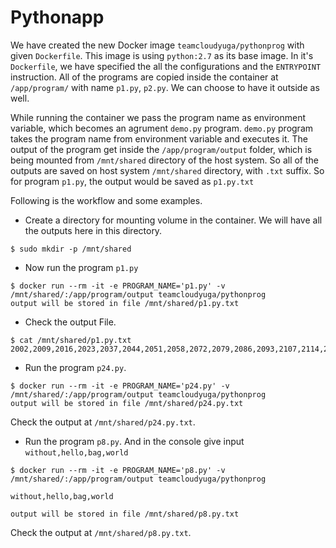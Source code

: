 
# Pythonapp
We have created the new Docker image `teamcloudyuga/pythonprog` with given `Dockerfile`. This image is using `python:2.7` as its base image. In it's `Dockerfile`, we have specified the all the configurations and the `ENTRYPOINT` instruction. All of the programs are copied inside the container at `/app/program/` with name `p1.py`, `p2.py`. We can choose to have it outside as well. 

While running the container we pass the program name as environment variable, which becomes an agrument `demo.py` program. `demo.py` program takes the program name from environment variable and executes it. The output of the program get inside the `/app/program/output` folder, which is being mounted from `/mnt/shared` directory of the host system. So all of the outputs are saved on host system `/mnt/shared` directory, with `.txt` suffix. So for program `p1.py`, the output would be saved as `p1.py.txt` 

Following is the workflow and some examples. 

- Create a directory for mounting volume in the container. We will have all the outputs here in this directory.
```
$ sudo mkdir -p /mnt/shared
```

- Now run the program  `p1.py`
```
$ docker run --rm -it -e PROGRAM_NAME='p1.py' -v /mnt/shared/:/app/program/output teamcloudyuga/pythonprog
output will be stored in file /mnt/shared/p1.py.txt
```

- Check the output File.
```
$ cat /mnt/shared/p1.py.txt
2002,2009,2016,2023,2037,2044,2051,2058,2072,2079,2086,2093,2107,2114,2121,2128,2142,2149,2156,2163,2177,2184,2191,2198,2212,2219,2226,2233,2247,2254,2261,2268,2282,2289,2296,2303,2317,2324,2331,2338,2352,2359,2366,2373,2387,2394,2401,2408,2422,2429,2436,2443,2457,2464,2471,2478,2492,2499,2506,2513,2527,2534,2541,2548,2562,2569,2576,2583,2597,2604,2611,2618,2632,2639,2646,2653,2667,2674,2681,2688,2702,2709,2716,2723,2737,2744,2751,2758,2772,2779,2786,2793,2807,2814,2821,2828,2842,2849,2856,2863,2877,2884,2891,2898,2912,2919,2926,2933,2947,2954,2961,2968,2982,2989,2996,3003,3017,3024,3031,3038,3052,3059,3066,3073,3087,3094,3101,3108,3122,3129,3136,3143,3157,3164,3171,3178,3192,3199
```

- Run the program `p24.py`.
```
$ docker run --rm -it -e PROGRAM_NAME='p24.py' -v /mnt/shared/:/app/program/output teamcloudyuga/pythonprog
output will be stored in file /mnt/shared/p24.py.txt
```
Check the output at `/mnt/shared/p24.py.txt`.

- Run the program `p8.py`. And in the console give input `without,hello,bag,world`
```
$ docker run --rm -it -e PROGRAM_NAME='p8.py' -v /mnt/shared/:/app/program/output teamcloudyuga/pythonprog

without,hello,bag,world

output will be stored in file /mnt/shared/p8.py.txt
```

Check the output at `/mnt/shared/p8.py.txt`.

